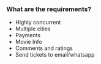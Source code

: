 ### What are the requirements?
- Highly concurrent
- Multiple cities
- Payments
- Movie Info
- Comments and ratings
- Send tickets to email/whatsapp